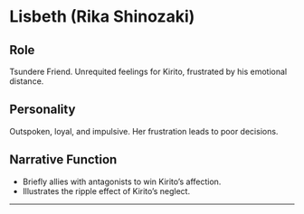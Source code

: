 # Lisbeth (Rika Shinozaki)

## Role
Tsundere Friend. Unrequited feelings for Kirito, frustrated by his emotional distance.

## Personality
Outspoken, loyal, and impulsive. Her frustration leads to poor decisions.

## Narrative Function
- Briefly allies with antagonists to win Kirito’s affection.
- Illustrates the ripple effect of Kirito’s neglect.

---
